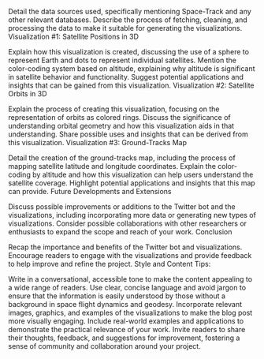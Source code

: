 <!-- ---
layout: single
title: "Spacecraft Force Modelling Series: 1) 2-body gravity"
collection: posts 
author_profile: true
share: true
permalink: /posts/2023-04-01-ForceModelling1
---
---
layout: single
title: "Meet My Twitter Bot: Your Daily Dose of Satellite Mega-Constellation Insights"
date: 2023-04-14
categories: [space]
---

## Intro

Ever gazed up at the night sky, captivated by the twinkle of satellites, and wondered, "What's going on up there?". As it turns out, there's a whole celestial party taking place above our heads!

![Satellites in the night sky](/assets/images/satellites-night-sky.jpg)

Inspired by the incredible work of Jonathan McDowell (Jonathan's Space Report) and T.S. Kelso (CelesTrak), who tirelessly provide heaps of satellite data to the world, I decided to create a little project of my own. While my Twitter bot may not be on the same level as what Kelso and McDowell are doing, it's my humble attempt to contribute to the field and make satellite data more engaging for a wider audience.

Introducing the "Mega-Constellation Maestro," a Twitter bot that focuses on the current satellite constellations that hold more than 100 operational satellites as of today. This nifty bot posts twice a day, always up to date with the latest data, because let's face it, the world of mega-constellations is evolving at breakneck speed!

![Mega-Constellation Maestro Logo](/assets/images/mega-constellation-maestro-logo.png)

This rapid overview of the current state of the most important players in the field is immensely useful for keeping up with the latest developments. Personally, I find it very handy, so I thought I'd share it with the world. Plus, constellation geometry is easily visualized in this format, helping to convey valuable information about constellation operations such as orbit raising, deorbiting, anomalies, and changes in geographical coverage.

So strap on your space boots and join me as we explore the mesmerizing world of satellite constellations, guided by the Mega-Constellation Maestro. In the upcoming sections, we'll delve deeper into the three visualizations and learn how they were brought to life. Trust me, this daily dose of satellite insights will take your appreciation of the night sky to stellar new heights!

![Satellite Mega-Constellations](/assets/images/satellite-mega-constellations.jpg)

{% include figure image_path="/assets/images/sample-visualization-1.gif" alt="Sample Visualization 1" caption="Sample Visualization 1 - Replace this path with your own image" %}

{% include figure image_path="/assets/images/sample-visualization-2.gif" alt="Sample Visualization 2" caption="Sample Visualization 2 - Replace this path with your own image" %}

{% include figure image_path="/assets/images/sample-visualization-3.gif" alt="Sample Visualization 3" caption="Sample Visualization 3 - Replace this path with your own image" %}


Data Sources and Processing -->

<!-- #0: Into and data download -->

<!-- #1: GIF Visualizations -->
<!-- Fetch data from spacetrack
if only using for states then convert to cart
plot each frame using matplotlib
combine all frames into gif

if using for orbits, sgp4 prop, store ephemerides
then plot each frame using matplotlib
combine into gifs -->

<!-- #2: Automation
Github actions, OpenAI GPT-3, Cron, Posting Scheduler
 -->
Detail the data sources used, specifically mentioning Space-Track and any other relevant databases.
Describe the process of fetching, cleaning, and processing the data to make it suitable for generating the visualizations.
Visualization #1: Satellite Positions in 3D

Explain how this visualization is created, discussing the use of a sphere to represent Earth and dots to represent individual satellites.
Mention the color-coding system based on altitude, explaining why altitude is significant in satellite behavior and functionality.
Suggest potential applications and insights that can be gained from this visualization.
Visualization #2: Satellite Orbits in 3D

Explain the process of creating this visualization, focusing on the representation of orbits as colored rings.
Discuss the significance of understanding orbital geometry and how this visualization aids in that understanding.
Share possible uses and insights that can be derived from this visualization.
Visualization #3: Ground-Tracks Map

Detail the creation of the ground-tracks map, including the process of mapping satellite latitude and longitude coordinates.
Explain the color-coding by altitude and how this visualization can help users understand the satellite coverage.
Highlight potential applications and insights that this map can provide.
Future Developments and Extensions

Discuss possible improvements or additions to the Twitter bot and the visualizations, including incorporating more data or generating new types of visualizations.
Consider possible collaborations with other researchers or enthusiasts to expand the scope and reach of your work.
Conclusion

Recap the importance and benefits of the Twitter bot and visualizations.
Encourage readers to engage with the visualizations and provide feedback to help improve and refine the project.
Style and Content Tips:

Write in a conversational, accessible tone to make the content appealing to a wide range of readers.
Use clear, concise language and avoid jargon to ensure that the information is easily understood by those without a background in space flight dynamics and geodesy.
Incorporate relevant images, graphics, and examples of the visualizations to make the blog post more visually engaging.
Include real-world examples and applications to demonstrate the practical relevance of your work.
Invite readers to share their thoughts, feedback, and suggestions for improvement, fostering a sense of community and collaboration around your project.